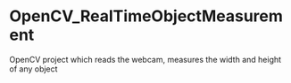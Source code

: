 # OpenCV_RealTimeObjectMeasurement
 OpenCV project which reads the webcam, measures the width and height of any object
